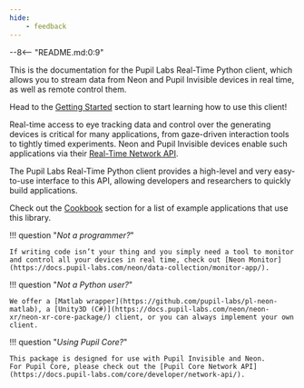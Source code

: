 ```yaml
---
hide:
    - feedback
---
```


--8<-- "README.md:0:9"

This is the documentation for the Pupil Labs Real-Time Python client, which allows you to stream data from Neon and Pupil Invisible devices in real time, as well as remote control them.

Head to the [Getting Started](./getting-started) section to start learning how to use this client!

Real-time access to eye tracking data and control over the generating devices is critical for many applications, from gaze-driven interaction tools to tightly timed experiments. Neon and Pupil Invisible devices enable such applications via their [Real-Time Network API](https://github.com/pupil-labs/realtime-network-api).

The Pupil Labs Real-Time Python client provides a high-level and very easy-to-use interface to this API, allowing developers and researchers to quickly build applications.

Check out the [Cookbook](./cookbook) section for a list of example applications that use this library.

!!! question "_Not a programmer?_"

    If writing code isn’t your thing and you simply need a tool to monitor and control all your devices in real time, check out [Neon Monitor](https://docs.pupil-labs.com/neon/data-collection/monitor-app/).

!!! question "_Not a Python user?_"

    We offer a [Matlab wrapper](https://github.com/pupil-labs/pl-neon-matlab), a [Unity3D (C#)](https://docs.pupil-labs.com/neon/neon-xr/neon-xr-core-package/) client, or you can always implement your own client.

!!! question "_Using Pupil Core?_"

    This package is designed for use with Pupil Invisible and Neon.
    For Pupil Core, please check out the [Pupil Core Network API](https://docs.pupil-labs.com/core/developer/network-api/).
